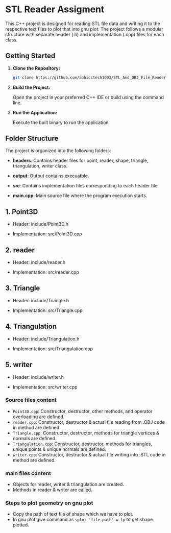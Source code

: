 # STL Reader Assigment
This C++ project is designed for reading STL file data and writing it to the respective text files to plot that into gnu plot. The project follows a modular structure with separate header (.h) and implementation (.cpp) files for each class.

## Getting Started

1. **Clone the Repository:**

    ```bash
    git clone https://github.com/abhicctech1003/STL_And_OBJ_File_Readers.git
    ```

2. **Build the Project:**

    Open the project in your preferred C++ IDE or build using the command line.

3. **Run the Application:**

    Execute the built binary to run the application.

## Folder Structure
The project is organized into the following folders:

- **headers**: Contains header files for point, reader, shape, triangle, triangulation, writer class.

- **output**: Output contains execuatble.
 
- **src**: Contains implementation files corresponding to each header file.

- **main.cpp**: Main source file where the program execution starts.
 
## 1. Point3D
 
- Header: include/Point3D.h
 
- Implementation: src/Point3D.cpp
 
 ## 2. reader
 
- Header: include/reader.h
 
- Implementation: src/reader.cpp
 
## 3. Triangle
 
- Header: include/Triangle.h
 
- Implementation: src/Triangle.cpp

## 4. Triangulation
 
- Header: include/Triangulation.h
 
- Implementation: src/Triangulation.cpp

## 5. writer
 
- Header: include/writer.h
 
- Implementation: src/writer.cpp

### Source files content

- `Point3D.cpp`: Constructor, destructor, other methods, and operator overloading are defined.
- `reader.cpp`: Constructor, destructor & actual file reading from .OBJ code in method are defined.
- `Triangle.cpp`: Constructor, destructor, methods for triangle vertices & normals are defined.
- `Triangulation.cpp`: Constructor, destructor, methods for triangles, unique points & unique normals are defined.
- `writer.cpp`: Constructor, destructor & actual file writing into .STL code in method are defined.

### main files content

- Objects for reader, writer & triangulation are created.
- Methods in reader & writer are called.

### Steps to plot geometry on gnu plot
- Copy the path of text file of shape which we have to plot.
- In gnu plot give command as `splot 'file_path' w lp` to get shape plotted.
 


